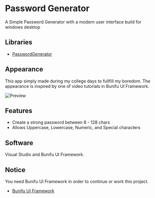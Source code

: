 # Password Generator

A Simple Password Generator with a modern user interface build for windows desktop

## Libraries

* <a href="https://github.com/prjseal/PasswordGenerator"> PasswordGenerator </a>

## Appearance

This app simply made during my college days to fullfill my boredom.
The appearance is inspired by one of video tutorials in Bunifu UI Framework. 

![Preview](https://imgur.com/4Dqv9z8)

## Features
* Create a strong password between 8 - 128 chars
* Allows Uppercase, Lowercase, Numeric, and Special characters

## Software
Visual Studio and Bunifu UI Framework.

## Notice
You need Bunifu UI Framework in order to continue or work this project. 
* <a href="https://bunifuframework.com"> Bunifu UI Framework </a>
